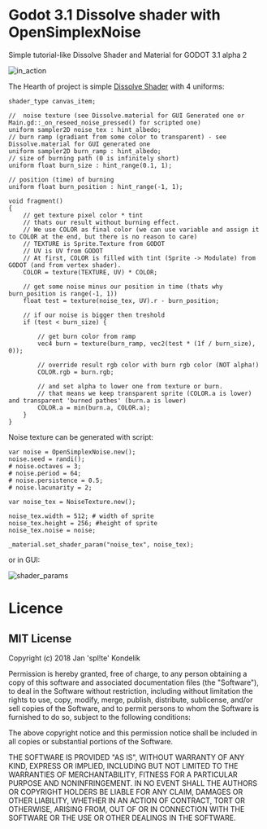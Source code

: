 # Godot 3.1 Dissolve shader with OpenSimplexNoise


Simple tutorial-like Dissolve Shader and Material for GODOT 3.1 alpha 2

![in_action](in_action.gif "in action")

The Hearth of project is simple [Dissolve Shader](Materials/Dissolve.shader) with 4 uniforms:

```shader
shader_type canvas_item;

//  noise texture (see Dissolve.material for GUI Generated one or Main.gd::_on_reseed_noise_pressed() for scripted one)
uniform sampler2D noise_tex : hint_albedo;
// burn ramp (gradiant from some color to transparent) - see Dissolve.material for GUI generated one
uniform sampler2D burn_ramp : hint_albedo;
// size of burning path (0 is infinitely short)
uniform float burn_size : hint_range(0.1, 1);

// position (time) of burning
uniform float burn_position : hint_range(-1, 1);

void fragment()
{
	// get texture pixel color * tint
	// thats our result without burning effect.
	// We use COLOR as final color (we can use variable and assign it to COLOR at the end, but there is no reason to care)
	// TEXTURE is Sprite.Texture from GODOT
	// UV is UV from GODOT
	// At first, COLOR is filled with tint (Sprite -> Modulate) from GODOT (and from vertex shader).
	COLOR = texture(TEXTURE, UV) * COLOR;
	
	// get some noise minus our position in time (thats why burn_position is range(-1, 1))
	float test = texture(noise_tex, UV).r - burn_position;
	
	// if our noise is bigger then treshold
	if (test < burn_size) {
	
		// get burn color from ramp
		vec4 burn = texture(burn_ramp, vec2(test * (1f / burn_size), 0));

		// override result rgb color with burn rgb color (NOT alpha!)
		COLOR.rgb = burn.rgb;
		
		// and set alpha to lower one from texture or burn.
		// that means we keep transparent sprite (COLOR.a is lower) and transparent 'burned pathes' (burn.a is lower)
		COLOR.a = min(burn.a, COLOR.a);
	}
}
```

Noise texture can be generated with script:

```
var noise = OpenSimplexNoise.new();
noise.seed = randi();
# noise.octaves = 3;
# noise.period = 64;
# noise.persistence = 0.5;
# noise.lacunarity = 2;

var noise_tex = NoiseTexture.new();

noise_tex.width = 512; # width of sprite
noise_tex.height = 256; #height of sprite
noise_tex.noise = noise;

_material.set_shader_param("noise_tex", noise_tex);
```

or in GUI:

![shader_params](shader_parameters.png "Shader parameters as seen in GUI")



# Licence

## MIT License

Copyright (c) 2018 Jan 'spl!te' Kondelík

Permission is hereby granted, free of charge, to any person obtaining a copy
of this software and associated documentation files (the "Software"), to deal
in the Software without restriction, including without limitation the rights
to use, copy, modify, merge, publish, distribute, sublicense, and/or sell
copies of the Software, and to permit persons to whom the Software is
furnished to do so, subject to the following conditions:

The above copyright notice and this permission notice shall be included in all
copies or substantial portions of the Software.

THE SOFTWARE IS PROVIDED "AS IS", WITHOUT WARRANTY OF ANY KIND, EXPRESS OR
IMPLIED, INCLUDING BUT NOT LIMITED TO THE WARRANTIES OF MERCHANTABILITY,
FITNESS FOR A PARTICULAR PURPOSE AND NONINFRINGEMENT. IN NO EVENT SHALL THE
AUTHORS OR COPYRIGHT HOLDERS BE LIABLE FOR ANY CLAIM, DAMAGES OR OTHER
LIABILITY, WHETHER IN AN ACTION OF CONTRACT, TORT OR OTHERWISE, ARISING FROM,
OUT OF OR IN CONNECTION WITH THE SOFTWARE OR THE USE OR OTHER DEALINGS IN THE
SOFTWARE.
